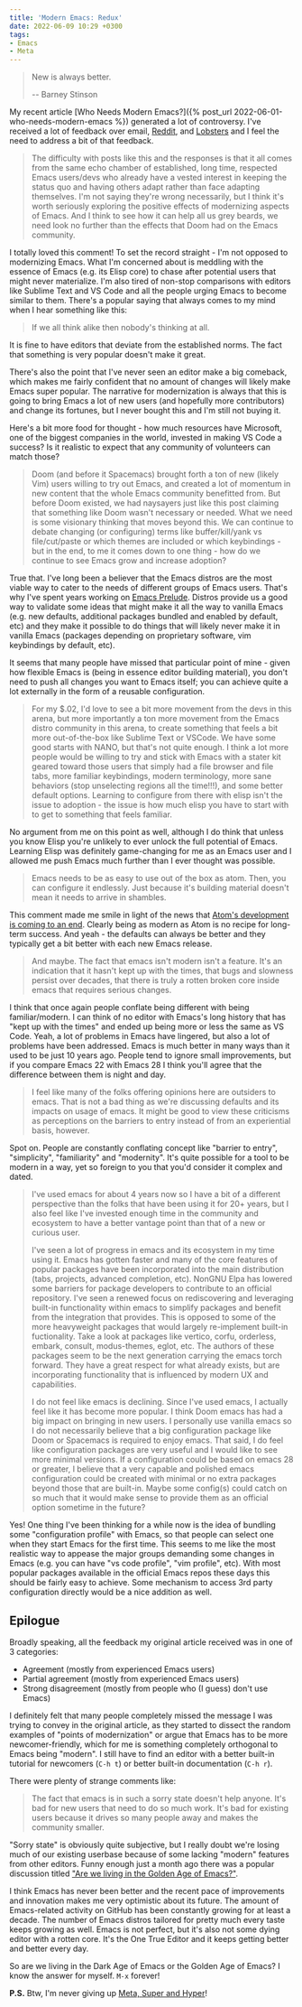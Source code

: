 ```yaml
---
title: 'Modern Emacs: Redux'
date: 2022-06-09 10:29 +0300
tags:
- Emacs
- Meta
---
```


> New is always better.
>
> -- Barney Stinson

My recent article [Who Needs Modern Emacs?]({% post_url 2022-06-01-who-needs-modern-emacs %}) generated a lot of controversy. I've received a lot of feedback over email, [Reddit](https://www.reddit.com/r/emacs/comments/v2fjcd/who_needs_modern_emacs/), and [Lobsters](https://lobste.rs/s/nkea9j/who_needs_modern_emacs) and I feel the need to address a bit of that feedback.

> The difficulty with posts like this and the responses is that it all comes from the same echo chamber of established, long time, respected Emacs users/devs who already have a vested interest in keeping the status quo and having others adapt rather than face adapting themselves. I'm not saying they're wrong necessarily, but I think it's worth seriously exploring the positive effects of modernizing aspects of Emacs. And I think to see how it can help all us grey beards, we need look no further than the effects that Doom had on the Emacs community.

I totally loved this comment! To set the record straight - I'm not opposed to
modernizing Emacs. What I'm concerned about is meddling with the essence of
Emacs (e.g. its Elisp core) to chase after potential users that might never materialize. I'm also tired
of non-stop comparisons with editors like Sublime Text and VS Code and all the people urging Emacs to become similar to them. There's a popular saying that always comes to my mind when I hear something like this:

> If we all think alike then nobody's thinking at all.

It is fine to have editors that deviate from the established norms. The fact that something is very popular doesn't make it great.

There's also the point that I've never seen an editor make a big comeback, which
makes me fairly confident that no amount of changes will likely make Emacs super
popular. The narrative for modernization is always that this is going to bring
Emacs a lot of new users (and hopefully more contributors) and change its
fortunes, but I never bought this and I'm still not buying it.

Here's a bit more food for thought - how much resources have Microsoft, one of the biggest companies in the world, invested
in making VS Code a success? Is it realistic to expect that any community of volunteers can match those?

> Doom (and before it Spacemacs) brought forth a ton of new (likely Vim) users willing to try out Emacs, and created a lot of momentum in new content that the whole Emacs community benefitted from. But before Doom existed, we had naysayers just like this post claiming that something like Doom wasn't necessary or needed. What we need is some visionary thinking that moves beyond this. We can continue to debate changing (or configuring) terms like buffer/kill/yank vs file/cut/paste or which themes are included or which keybindings - but in the end, to me it comes down to one thing - how do we continue to see Emacs grow and increase adoption?

True that. I've long been a believer that the Emacs distros are the most viable way to cater to the needs of different groups of Emacs users. That's why I've spent
years working on [Emacs Prelude](https://github.com/bbatsov/prelude). Distros provide us a good way to validate some ideas that might make it all the way to vanilla Emacs (e.g. new defaults, additional packages bundled and enabled by default, etc) and they make it possible to do things that will likely never make it in vanilla Emacs (packages depending on proprietary software, vim keybindings by default, etc).

It seems that many people have missed that particular point of mine - given how flexible Emacs is (being in essence editor building material), you don't need to push all changes you want to Emacs itself; you can achieve quite a lot externally in the form of a reusable configuration.

> For my $.02, I'd love to see a bit more movement from the devs in this arena, but more importantly a ton more movement from the Emacs distro community in this arena, to create something that feels a bit more out-of-the-box like Sublime Text or VSCode. We have some good starts with NANO, but that's not quite enough. I think a lot more people would be willing to try and stick with Emacs with a stater kit geared toward those users that simply had a file browser and file tabs, more familiar keybindings, modern terminology, more sane behaviors (stop unselecting regions all the time!!!), and some better default options. Learning to configure from there with elisp isn't the issue to adoption - the issue is how much elisp you have to start with to get to something that feels familiar.

No argument from me on this point as well, although I do think that unless you know Elisp you're unlikely to ever unlock the full potential of Emacs. Learning Elisp was
definitely game-changing for me as an Emacs user and I allowed me push Emacs much further than I ever thought was possible.

> Emacs needs to be as easy to use out of the box as atom. Then, you can configure it endlessly. Just because it's building material doesn't mean it needs to arrive in shambles.

This comment made me smile in light of the news that [Atom's development is coming to an end](https://github.blog/2022-06-08-sunsetting-atom/). Clearly being as modern as Atom is no recipe for long-term success. And yeah - the defaults can always be better and they typically get a bit better with each new Emacs release.

> And maybe. The fact that emacs isn't modern isn't a feature. It's an indication that it hasn't kept up with the times, that bugs and slowness persist over decades, that there is truly a rotten broken core inside emacs that requires serious changes.

I think that once again people conflate being different with being familiar/modern. I can think of no editor with Emacs's long history that has "kept up with the times" and ended up being more or less the same as VS Code. Yeah, a lot of problems in Emacs have lingered, but also a lot of problems have been addressed. Emacs is much better in many ways than it used to be just 10 years ago. People tend to ignore small improvements, but if you compare Emacs 22 with Emacs 28 I think you'll agree that the difference between them is night and day.

> I feel like many of the folks offering opinions here are outsiders to emacs. That is not a bad thing as we're discussing defaults and its impacts on usage of emacs. It might be good to view these criticisms as perceptions on the barriers to entry instead of from an experiential basis, however.

Spot on. People are constantly conflating concept like "barrier to entry", "simplicity", "familiarity" and "modernity". It's quite possible for a tool to be modern in a way, yet so foreign to you that you'd consider it complex and dated.

> I've used emacs for about 4 years now so I have a bit of a different perspective than the folks that have been using it for 20+ years, but I also feel like I've invested enough time in the community and ecosystem to have a better vantage point than that of a new or curious user.
>
> I've seen a lot of progress in emacs and its ecosystem in my time using it. Emacs has gotten faster and many of the core features of popular packages have been incorporated into the main distribution (tabs, projects, advanced completion, etc). NonGNU Elpa has lowered some barriers for package developers to contribute to an official repository. I've seen a renewed focus on rediscovering and leveraging built-in functionality within emacs to simplify packages and benefit from the integration that provides. This is opposed to some of the more heavyweight packages that would largely re-implement built-in fuctionality. Take a look at packages like vertico, corfu, orderless, embark, consult, modus-themes, eglot, etc. The authors of these packages seem to be the next generation carrying the emacs torch forward. They have a great respect for what already exists, but are incorporating functionality that is influenced by modern UX and capabilities.
>
> I do not feel like emacs is declining. Since I've used emacs, I actually feel like it has become more popular. I think Doom emacs has had a big impact on bringing in new users. I personally use vanilla emacs so I do not necessarily believe that a big configuration package like Doom or Spacemacs is required to enjoy emacs. That said, I do feel like configuration packages are very useful and I would like to see more minimal versions. If a configuration could be based on emacs 28 or greater, I believe that a very capable and polished emacs configuration could be created with minimal or no extra packages beyond those that are built-in. Maybe some config(s) could catch on so much that it would make sense to provide them as an official option sometime in the future?

Yes! One thing I've been thinking for a while now is the idea of bundling some "configuration profile" with Emacs, so that people can select one when they start Emacs for the first time. This seems to me like the most realistic way to appease the major groups demanding some changes in Emacs (e.g. you can have "vs code profile", "vim profile", etc). With most popular packages available in the official Emacs repos these days this should be fairly easy to achieve. Some mechanism to access 3rd party configuration directly would be a nice addition as well.

## Epilogue

Broadly speaking, all the feedback my original article received was in one of 3 categories:

- Agreement (mostly from experienced Emacs users)
- Partial agreement (mostly from experienced Emacs users)
- Strong disagreement (mostly from people who (I guess) don't use Emacs)

I definitely felt that many people completely missed the message I was trying to convey in the original article, as they started to dissect the
random examples of "points of modernization" or argue that Emacs has to be more newcomer-friendly, which for me is something completely orthogonal
to Emacs being "modern". I still have to find an editor with a better built-in tutorial for newcomers (`C-h t`) or better built-in documentation (`C-h r`).

There were plenty of strange comments like:

> The fact that emacs is in such a sorry state doesn't help anyone. It's bad for new users that need to do so much work. It's bad for existing users because it drives so many people away and makes the community smaller.
>

"Sorry state" is obviously quite subjective, but I really doubt we're losing much of our existing userbase because of some lacking "modern" features from other editors.
Funny enough just a month ago there was a popular discussion titled ["Are we living in the Golden Age of Emacs?"](https://www.reddit.com/r/emacs/comments/ucldkz/are_we_living_in_the_golden_age_of_emacs/).

I think Emacs has never been better and the recent pace of improvements and innovation makes me very optimistic about its future. The amount of Emacs-related activity on GitHub has been constantly growing for at least a decade. The number of Emacs distros tailored for pretty much every taste keeps growing as well. Emacs is not perfect, but it's also not some dying editor with a rotten core. It's the One True Editor and it keeps getting better and better every day.

So are we living in the Dark Age of Emacs or the Golden Age of Emacs? I know the answer for myself. `M-x` forever!

**P.S.** Btw, I'm never giving up [Meta, Super and Hyper](https://emacsredux.com/blog/2022/06/01/the-space-cadet-keyboard/)!

